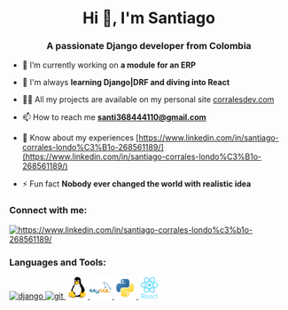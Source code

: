 <h1 align="center">Hi 👋, I'm Santiago</h1>
<h3 align="center">A passionate Django developer from Colombia</h3>

- 🔭 I’m currently working on **a module for an ERP**

- 🌱 I'm always **learning Django|DRF and diving into React**

- 👨‍💻 All my projects are available on my personal site [corralesdev.com](https://corralesdev.com)

- 📫 How to reach me **santi368444110@gmail.com**

- 📄 Know about my experiences [https://www.linkedin.com/in/santiago-corrales-londo%C3%B1o-268561189/](https://www.linkedin.com/in/santiago-corrales-londo%C3%B1o-268561189/)

- ⚡ Fun fact **Nobody ever changed the world with realistic idea**

<h3 align="left">Connect with me:</h3>
<p align="left">
<a href="https://linkedin.com/in/https://www.linkedin.com/in/santiago-corrales-londo%c3%b1o-268561189/" target="blank"><img align="center" src="https://raw.githubusercontent.com/rahuldkjain/github-profile-readme-generator/master/src/images/icons/Social/linked-in-alt.svg" alt="https://www.linkedin.com/in/santiago-corrales-londo%c3%b1o-268561189/" height="30" width="40" /></a>
</p>

<h3 align="left">Languages and Tools:</h3>
<p align="left"> <a href="https://www.djangoproject.com/" target="_blank" rel="noreferrer"> <img src="https://cdn.worldvectorlogo.com/logos/django.svg" alt="django" width="40" height="40"/> </a> <a href="https://git-scm.com/" target="_blank" rel="noreferrer"> <img src="https://www.vectorlogo.zone/logos/git-scm/git-scm-icon.svg" alt="git" width="40" height="40"/> </a> <a href="https://www.linux.org/" target="_blank" rel="noreferrer"> <img src="https://raw.githubusercontent.com/devicons/devicon/master/icons/linux/linux-original.svg" alt="linux" width="40" height="40"/> </a> <a href="https://www.mysql.com/" target="_blank" rel="noreferrer"> <img src="https://raw.githubusercontent.com/devicons/devicon/master/icons/mysql/mysql-original-wordmark.svg" alt="mysql" width="40" height="40"/> </a> <a href="https://www.python.org" target="_blank" rel="noreferrer"> <img src="https://raw.githubusercontent.com/devicons/devicon/master/icons/python/python-original.svg" alt="python" width="40" height="40"/> </a> <a href="https://reactjs.org/" target="_blank" rel="noreferrer"> <img src="https://raw.githubusercontent.com/devicons/devicon/master/icons/react/react-original-wordmark.svg" alt="react" width="40" height="40"/> </a> </p>

